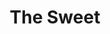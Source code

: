 ---
title: "The Sweet"
summary: "The nucleus of The Sweet came together in 1966, when drummer Michael Thomas Tucker and vocalist Brian Francis Connolly played together in , a band whose repertoire comprised a mixture of Motown, R&B and psychedelia. The pair broke away to form Sweetshop, later shortened to just Sweet, with Steve Norman Priest on bass and on guitar. After releasing four unsuccessful singles on Fontana and EMI, Torpey was replaced by first , and then Mick by Andrew David Scott and the new line-up signed to RCA. The band were introduced to the writing partnership of Chinn and Chapman, who were to provide the band with a string of hit singles.However, the band were writing their own hard-rock numbers on the b-sides of these hits. The group's determinedly effete, glam-rock image was reinforced by a succession of Top 10 hits. The Sweet in 1974 recorded the album Sweet Fanny Adams without the assistance of Chinn and Chapman. The album charted at number 27, but disappeared again after just two weeks. As The Sweet became more of an albums band, the hit singles began to dry up. Following a move to Polydor, they cut four albums with each release making less impact than its predecessor. Since 1982, various incarnations of the band have appeared from time to time, with up to two of the original members in any one line-up. In 1992 two versions of the band - & - began regularly touring and gigging. In 1997, Brian Connolly died in hospital from a muscular disorder. Andy Scott continues to tour with his version of The Sweet. Brian Connolly Mick Tucker Steve Priest"
image: "the-sweet.jpg"
apple_music_artist_url: "None"
---